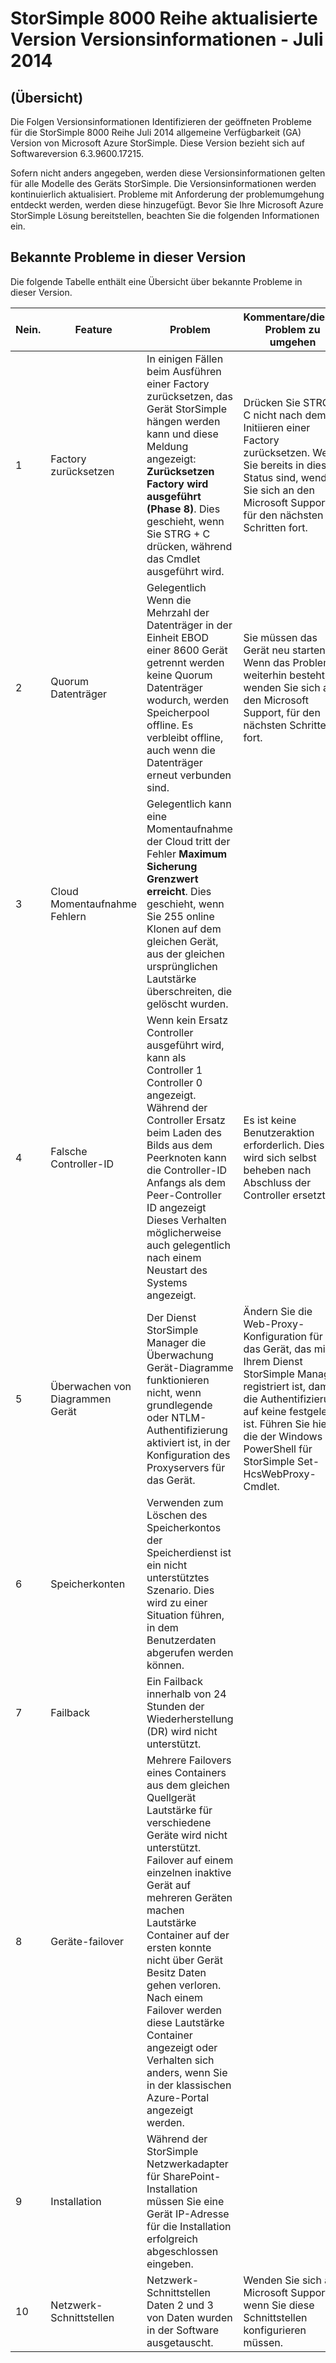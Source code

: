 <properties 
   pageTitle="Lassen Sie StorSimple 8000 Versionsinformationen | Microsoft Azure"
   description="Beschreibt die neuen Features, Tagesordnungspunkte und verfügbar problemumgehungen für die Juli 2014 Microsoft Azure StorSimple Release."
   services="storsimple"
   documentationCenter="NA"
   authors="SharS"
   manager="carmonm"
   editor="" />
 <tags 
   ms.service="storsimple"
   ms.devlang="NA"
   ms.topic="article"
   ms.tgt_pltfrm="NA"
   ms.workload="TBD"
   ms.date="04/18/2016"
   ms.author="v-sharos" />

# <a name="storsimple-8000-series-release-version-release-notes---july-2014"></a>StorSimple 8000 Reihe aktualisierte Version Versionsinformationen - Juli 2014 

## <a name="overview"></a>(Übersicht)

Die Folgen Versionsinformationen Identifizieren der geöffneten Probleme für die StorSimple 8000 Reihe Juli 2014 allgemeine Verfügbarkeit (GA) Version von Microsoft Azure StorSimple. Diese Version bezieht sich auf Softwareversion 6.3.9600.17215.  

Sofern nicht anders angegeben, werden diese Versionsinformationen gelten für alle Modelle des Geräts StorSimple. Die Versionsinformationen werden kontinuierlich aktualisiert. Probleme mit Anforderung der problemumgehung entdeckt werden, werden diese hinzugefügt. Bevor Sie Ihre Microsoft Azure StorSimple Lösung bereitstellen, beachten Sie die folgenden Informationen ein.  

## <a name="known-issues-in-this-release"></a>Bekannte Probleme in dieser Version
Die folgende Tabelle enthält eine Übersicht über bekannte Probleme in dieser Version.  
 
| Nein. | Feature | Problem | Kommentare/dieses Problem zu umgehen | Gilt für physische Gerät | Gilt für virtuelles Gerät |
|-----|---------|-------|----------------------------|----------------------------|---------------------------|
| 1 | Factory zurücksetzen | In einigen Fällen beim Ausführen einer Factory zurücksetzen, das Gerät StorSimple hängen werden kann und diese Meldung angezeigt: **Zurücksetzen Factory wird ausgeführt (Phase 8)**. Dies geschieht, wenn Sie STRG + C drücken, während das Cmdlet ausgeführt wird. | Drücken Sie STRG + C nicht nach dem Initiieren einer Factory zurücksetzen. Wenn Sie bereits in dieser Status sind, wenden Sie sich an den Microsoft Support, für den nächsten Schritten fort. | Ja | Nein |
| 2 | Quorum Datenträger | Gelegentlich Wenn die Mehrzahl der Datenträger in der Einheit EBOD einer 8600 Gerät getrennt werden keine Quorum Datenträger wodurch, werden Speicherpool offline. Es verbleibt offline, auch wenn die Datenträger erneut verbunden sind. | Sie müssen das Gerät neu starten. Wenn das Problem weiterhin besteht, wenden Sie sich an den Microsoft Support, für den nächsten Schritten fort. | Ja | Nein |
| 3 | Cloud Momentaufnahme Fehlern | Gelegentlich kann eine Momentaufnahme der Cloud tritt der Fehler **Maximum Sicherung Grenzwert erreicht**. Dies geschieht, wenn Sie 255 online Klonen auf dem gleichen Gerät, aus der gleichen ursprünglichen Lautstärke überschreiten, die gelöscht wurden. | | Ja | Ja |
| 4 | Falsche Controller-ID | Wenn kein Ersatz Controller ausgeführt wird, kann als Controller 1 Controller 0 angezeigt. Während der Controller Ersatz beim Laden des Bilds aus dem Peerknoten kann die Controller-ID Anfangs als dem Peer-Controller ID angezeigt Dieses Verhalten möglicherweise auch gelegentlich nach einem Neustart des Systems angezeigt. | Es ist keine Benutzeraktion erforderlich. Dies wird sich selbst beheben nach Abschluss der Controller ersetzt. | Ja | Nein |
| 5 | Überwachen von Diagrammen Gerät | Der Dienst StorSimple Manager die Überwachung Gerät-Diagramme funktionieren nicht, wenn grundlegende oder NTLM-Authentifizierung aktiviert ist, in der Konfiguration des Proxyservers für das Gerät. | Ändern Sie die Web-Proxy-Konfiguration für das Gerät, das mit Ihrem Dienst StorSimple Manager registriert ist, damit die Authentifizierung auf keine festgelegt ist. Führen Sie hierzu die der Windows PowerShell für StorSimple Set-HcsWebProxy-Cmdlet. | Ja | Ja |
| 6 | Speicherkonten | Verwenden zum Löschen des Speicherkontos der Speicherdienst ist ein nicht unterstütztes Szenario. Dies wird zu einer Situation führen, in dem Benutzerdaten abgerufen werden können. | | Ja | Ja |
| 7 | Failback | Ein Failback innerhalb von 24 Stunden der Wiederherstellung (DR) wird nicht unterstützt. | | Ja | Nein |
| 8 | Geräte-failover | Mehrere Failovers eines Containers aus dem gleichen Quellgerät Lautstärke für verschiedene Geräte wird nicht unterstützt. Failover auf einem einzelnen inaktive Gerät auf mehreren Geräten machen Lautstärke Container auf der ersten konnte nicht über Gerät Besitz Daten gehen verloren. Nach einem Failover werden diese Lautstärke Container angezeigt oder Verhalten sich anders, wenn Sie in der klassischen Azure-Portal angezeigt werden. | | Ja | Nein |
| 9 | Installation | Während der StorSimple Netzwerkadapter für SharePoint-Installation müssen Sie eine Gerät IP-Adresse für die Installation erfolgreich abgeschlossen eingeben. | | Ja | Nein |
| 10 | Netzwerk-Schnittstellen | Netzwerk-Schnittstellen Daten 2 und 3 von Daten wurden in der Software ausgetauscht. | Wenden Sie sich an Microsoft Support, wenn Sie diese Schnittstellen konfigurieren müssen. | Ja | Nein |


 
